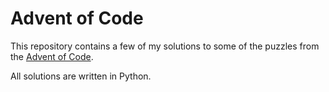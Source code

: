 # Advent of Code

This repository contains a few of my solutions to some of the puzzles from the [Advent of Code][aoc].

All solutions are written in Python.

[aoc]: https://adventofcode.com/
